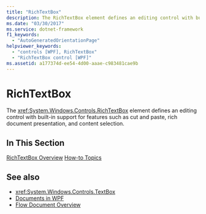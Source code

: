 ```yaml
---
title: "RichTextBox"
description: The RichTextBox element defines an editing control with built-in support for features such as cut and paste, rich document presentation, and content selection.
ms.date: "03/30/2017"
ms.service: dotnet-framework
f1_keywords:
  - "AutoGeneratedOrientationPage"
helpviewer_keywords:
  - "controls [WPF], RichTextBox"
  - "RichTextBox control [WPF]"
ms.assetid: a177374d-ee54-4d00-aaae-c983481cae9b
---
```

# RichTextBox

The <xref:System.Windows.Controls.RichTextBox> element defines an editing control with built-in support for features such as cut and paste, rich document presentation, and content selection.

## In This Section

[RichTextBox Overview](richtextbox-overview.md)
[How-to Topics](richtextbox-how-to-topics.md)

## See also

- <xref:System.Windows.Controls.TextBox>
- [Documents in WPF](../advanced/documents-in-wpf.md)
- [Flow Document Overview](../advanced/flow-document-overview.md)
